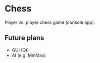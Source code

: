 # Chess

Player vs. player chess game (console app).

## Future plans
* GUI (Qt)
* AI (e.g. MinMax)
